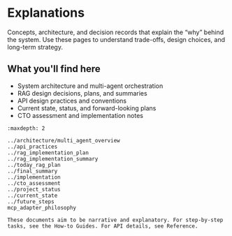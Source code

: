 # Explanations

Concepts, architecture, and decision records that explain the “why” behind the system. Use these pages to understand trade-offs, design choices, and long-term strategy.

## What you&#39;ll find here
- System architecture and multi-agent orchestration
- RAG design decisions, plans, and summaries
- API design practices and conventions
- Current state, status, and forward-looking plans
- CTO assessment and implementation notes

```{toctree}
:maxdepth: 2

../architecture/multi_agent_overview
../api_practices
../rag_implementation_plan
../rag_implementation_summary
../today_rag_plan
../final_summary
../implementation
../cto_assessment
../project_status
../current_state
../future_steps
mcp_adapter_philosophy
```

```{note}
These documents aim to be narrative and explanatory. For step-by-step tasks, see the How-to Guides. For API details, see Reference.
```
